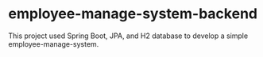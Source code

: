 # employee-manage-system-backend

This project used Spring Boot, JPA, and H2 database to develop a simple employee-manage-system.
